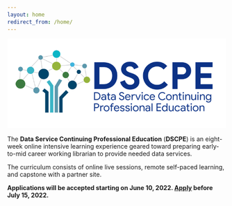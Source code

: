 ```yaml
---
layout: home
redirect_from: /home/
---
```


<p align="center"><img src="/images/logos/dscpelogo_horizontal_medium.png" alt="dscpe_logo"></p>

The **Data Service Continuing Professional Education** (**DSCPE**) is an eight-week online intensive learning experience geared toward preparing early-to-mid career working librarian to provide needed data services.

The curriculum consists of online live sessions, remote self-paced learning, and capstone with a partner site.

**Applications will be accepted starting on June 10, 2022. <a href="https://simmons.co1.qualtrics.com/jfe/form/SV_3QR4NW50GwvLO5M" target="_blank">Apply</a> before July 15, 2022.**
<br>
